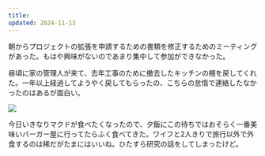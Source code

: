 ```yaml
---
title: 
updated: 2024-11-13
---
```

朝からプロジェクトの拡張を申請するための書類を修正するためのミーティングがあった。もはや興味がないのであまり集中して参加ができなかった。

昼頃に家の管理人が来て、去年工事のために撤去したキッチンの棚を戻してくれた。一年以上経過してようやく戻してもらったの、こちらの怠惰で連絡したなかったのはあるが面白い。

![](https://i.imgur.com/SEV42Dv.jpeg)

今日いきなりマクドが食べたくなったので、夕飯にこの待ちではおそらく一番美味いバーガー屋に行ってたらふく食べてきた。ワイフと2人きりで旅行以外で外食するのは稀だがたまにはいいね。ひたすら研究の話をしてしまったけど。